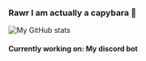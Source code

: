 ### Rawr I am actually a capybara 👋

![My GitHub stats](https://github-readme-stats.vercel.app/api?username=rawrrawrpurpledinosaur&show_icons=true&theme=tokyonight)

#### Currently working on: My discord bot

<!--
**rawrrawrpurpledinosaur/rawrrawrpurpledinosaur** is a ✨ _special_ ✨ repository because its `README.md` (this file) appears on your GitHub profile.

Here are some ideas to get you started:

- 🔭 I’m currently working on ...
- 🌱 I’m currently learning ...
- 👯 I’m looking to collaborate on ...
- 🤔 I’m looking for help with ...
- 💬 Ask me about ...
- 📫 How to reach me: ...
- 😄 Pronouns: ...
- ⚡ Fun fact: ...
-->
